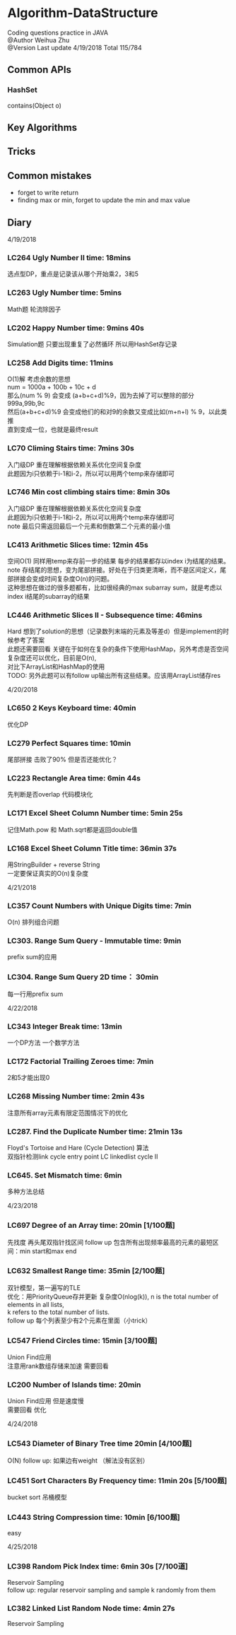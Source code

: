 # Algorithm-DataStructure
Coding questions practice in JAVA  
@Author Weihua Zhu  
@Version Last update 4/19/2018
Total 115/784
## Common APIs
### HashSet
contains(Object o)

## Key Algorithms


## Tricks

## Common mistakes
- forget to write return
- finding max or min, forget to update the min and max value

## Diary
4/19/2018   
### LC264 Ugly Number II time: 18mins  
选点型DP，重点是记录该从哪个开始乘2，3和5
### LC263 Ugly Number time: 5mins    
Math题 轮流除因子  
### LC202 Happy Number time: 9mins 40s  
Simulation题 只要出现重复了必然循环 所以用HashSet存记录  
### LC258 Add Digits time: 11mins
O(1)解 考虑余数的思想  
num = 1000a + 100b + 10c + d  
那么(num % 9) 会变成 (a+b+c+d)%9，因为去掉了可以整除的部分999a,99b,9c  
然后(a+b+c+d)%9 会变成他们的和对9的余数又变成比如(m+n+l) % 9，以此类推  
直到变成一位，也就是最终result
### LC70 Climing Stairs time: 7mins 30s
入门级DP 重在理解根据依赖关系优化空间复杂度  
此题因为i只依赖于i-1和i-2，所以可以用两个temp来存储即可
### LC746 Min cost climbing stairs time: 8min 30s  
入门级DP 重在理解根据依赖关系优化空间复杂度    
此题因为i只依赖于i-1和i-2，所以可以用两个temp来存储即可  
note 最后只需返回最后一个元素和倒数第二个元素的最小值  
### LC413 Arithmetic Slices time: 12min 45s
空间O(1) 同样用temp来存前一步的结果 每步的结果都存以index i为结尾的结果。
note 存结尾的思想，变为尾部拼接。好处在于归类更清晰，而不是区间定义，尾部拼接会变成时间复杂度O(n)的问题。  
这种思想在做过的很多题都有，比如很经典的max subarray sum，就是考虑以index i结尾的subarray的结果
### LC446 Arithmetic Slices II - Subsequence time: 46mins  
Hard 想到了solution的思想（记录数列末端的元素及等差d）但是implement的时候参考了答案  
此题还需要回看 关键在于如何在复杂的条件下使用HashMap，另外考虑是否空间复杂度还可以优化，目前是O(n),  
对比下ArrayList和HashMap的使用  
TODO: 另外此题可以有follow up输出所有这些结果。应该用ArrayList储存res  

4/20/2018  
### LC650 2 Keys Keyboard time: 40min
优化DP
### LC279 Perfect Squares time: 10min
尾部拼接 击败了90% 但是否还能优化？  
### LC223 Rectangle Area time: 6min 44s
先判断是否overlap 代码模块化  
### LC171 Excel Sheet Column Number time: 5min 25s
记住Math.pow 和 Math.sqrt都是返回double值  
### LC168 Excel Sheet Column Title time: 36min 37s  
用StringBuilder + reverse String  
一定要保证真实的O(n)复杂度  

4/21/2018  
### LC357 Count Numbers with Unique Digits time: 7min
O(n) 排列组合问题  
### LC303. Range Sum Query - Immutable time: 9min
prefix sum的应用
### LC304. Range Sum Query 2D time： 30min
每一行用prefix sum

4/22/2018
### LC343 Integer Break time: 13min
一个DP方法 一个数学方法  
### LC172 Factorial Trailing Zeroes time: 7min
2和5才能出现0  
### LC268 Missing Number time: 2min 43s
注意所有array元素有限定范围情况下的优化
### LC287. Find the Duplicate Number time: 21min 13s
Floyd's Tortoise and Hare (Cycle Detection) 算法  
双指针检测link cycle entry point LC linkedlist cycle II
### LC645. Set Mismatch time: 6min
多种方法总结  

4/23/2018  
### LC697 Degree of an Array time: 20min [1/100题]
先找度 再头尾双指针找区间
follow up 包含所有出现频率最高的元素的最短区间：min start和max end  
### LC632 Smallest Range time: 35min [2/100题]
双针模型，第一遍写的TLE  
优化：用PriorityQueue存并更新 复杂度O(nlog(k)), n is the total number of elements in all lists,  
k refers to the total number of lists.  
follow up 每个列表至少有2个元素在里面（小trick）  
### LC547 Friend Circles time: 15min [3/100题]
Union Find应用  
注意用rank数组存储来加速 需要回看
### LC200 Number of Islands time: 20min
Union Find应用 但是速度慢  
需要回看 优化

4/24/2018
### LC543 Diameter of Binary Tree time 20min [4/100题]
O(N) follow up: 如果边有weight （解法没有区别）  
### LC451 Sort Characters By Frequency time: 11min 20s [5/100题]
bucket sort 吊桶模型  
### LC443 String Compression time: 10min [6/100题]
easy

4/25/2018
### LC398 Random Pick Index time: 6min 30s [7/100道]
Reservoir Sampling  
follow up: regular reservoir sampling and sample k randomly from them  
### LC382 Linked List Random Node time: 4min 27s
Reservoir Sampling  
